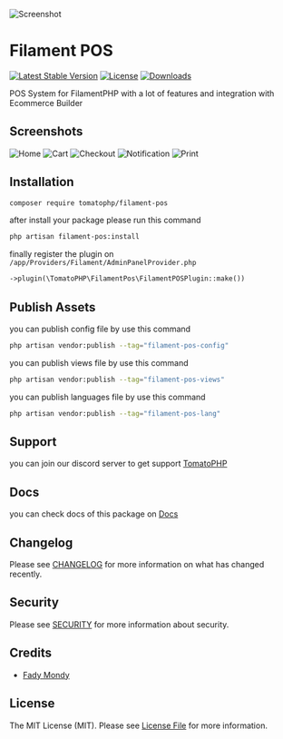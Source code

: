 ![Screenshot](https://raw.githubusercontent.com/tomatophp/filament-pos/blob/master/arts/3x1io-tomato-pos.jpg)

# Filament POS

[![Latest Stable Version](https://poser.pugx.org/tomatophp/filament-pos/version.svg)](https://packagist.org/packages/tomatophp/filament-pos)
[![License](https://poser.pugx.org/tomatophp/filament-pos/license.svg)](https://packagist.org/packages/tomatophp/filament-pos)
[![Downloads](https://poser.pugx.org/tomatophp/filament-pos/d/total.svg)](https://packagist.org/packages/tomatophp/filament-pos)


POS System for FilamentPHP with a lot of features and integration with Ecommerce Builder


## Screenshots 

![Home](https://raw.githubusercontent.com/tomatophp/filament-pos/blob/master/arts/home.png)
![Cart](https://raw.githubusercontent.com/tomatophp/filament-pos/blob/master/arts/cart.png)
![Checkout](https://raw.githubusercontent.com/tomatophp/filament-pos/blob/master/arts/checkout.png)
![Notification](https://raw.githubusercontent.com/tomatophp/filament-pos/blob/master/arts/notification.png)
![Print](https://raw.githubusercontent.com/tomatophp/filament-pos/blob/master/arts/print.png)

## Installation

```bash
composer require tomatophp/filament-pos
```
after install your package please run this command

```bash
php artisan filament-pos:install
```

finally register the plugin on `/app/Providers/Filament/AdminPanelProvider.php`

```php
->plugin(\TomatoPHP\FilamentPos\FilamentPOSPlugin::make())
```

## Publish Assets

you can publish config file by use this command

```bash
php artisan vendor:publish --tag="filament-pos-config"
```

you can publish views file by use this command

```bash
php artisan vendor:publish --tag="filament-pos-views"
```

you can publish languages file by use this command

```bash
php artisan vendor:publish --tag="filament-pos-lang"
```


## Support

you can join our discord server to get support [TomatoPHP](https://discord.gg/Xqmt35Uh)

## Docs

you can check docs of this package on [Docs](https://docs.tomatophp.com/plugins/laravel-package-generator)

## Changelog

Please see [CHANGELOG](CHANGELOG.md) for more information on what has changed recently.

## Security

Please see [SECURITY](SECURITY.md) for more information about security.

## Credits

- [Fady Mondy](mailto:info@3x1.io)

## License

The MIT License (MIT). Please see [License File](LICENSE.md) for more information.
